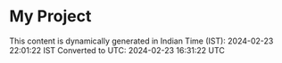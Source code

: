 # My Project

This content is dynamically generated in Indian Time (IST): 2024-02-23 22:01:22 IST
Converted to UTC: 2024-02-23 16:31:22 UTC
